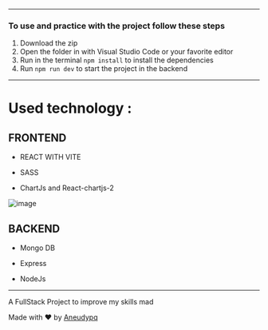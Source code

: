 
---
### To use and practice with the project follow these steps

1. Download the zip
2. Open the folder in  with Visual Studio Code or your favorite editor
3. Run in the terminal ``` npm install ``` to install the  dependencies
4. Run ``` npm run dev ``` to start the project in the backend

---


# Used technology :

## FRONTEND

* REACT WITH VITE

* SASS

* ChartJs and React-chartjs-2

![image](https://user-images.githubusercontent.com/114118969/210853020-9ca3fe54-6f25-43b9-a3fb-eddfce077216.png)


## BACKEND

* Mongo DB

* Express

* NodeJs

---

 A FullStack Project to improve my skills mad

 Made with :heart: by [Aneudypq](https://t.me/Aneudypq2004)


